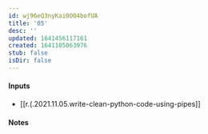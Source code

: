 ```yaml
---
id: wj96eQ3nyKai0OO4bofUA
title: '05'
desc: ''
updated: 1641456117161
created: 1641105063976
stub: false
isDir: false
---
```


#### Inputs

- [[r.(.2021.11.05.write-clean-python-code-using-pipes]]

#### Notes

